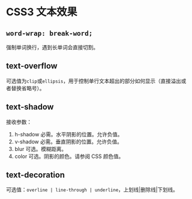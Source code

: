<!-- imageRoot:css -->

# CSS3 文本效果

## `word-wrap: break-word;`

强制单词换行，遇到长单词会直接切割。

## text-overflow

可选值为`clip`或`ellipsis`，用于控制单行文本超出的部分如何显示（直接溢出或者替换省略号）。

## text-shadow

接收参数：

1. h-shadow 必需。水平阴影的位置。允许负值。
2. v-shadow 必需。垂直阴影的位置。允许负值。
3. blur 可选。模糊距离。
4. color 可选。阴影的颜色。请参阅 CSS 颜色值。

## text-decoration

可选值：`overline | line-through | underline`，上划线|删除线|下划线。
